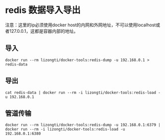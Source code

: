 # redis 数据导入导出
注意：这里的ip必须使用docker host的内网和外网地址，不可以使用localhost或者127.0.0.1，这都是容器内部的地址。
## 导入
```shell
docker run --rm lizongti/docker-tools:redis-dump -u 192.168.0.1 > redis-data
```

## 导出
```shell
cat redis-data | docker run --rm -i lizongti/docker-tools:redis-load -u 192.168.0.1
```

## 管道传输
```shell
docker run --rm lizongti/docker-tools:redis-dump -u 192.168.0.1:6379 | docker run --rm -i lizongti/docker-tools:redis-load -u 192.168.0.1:6380
```
